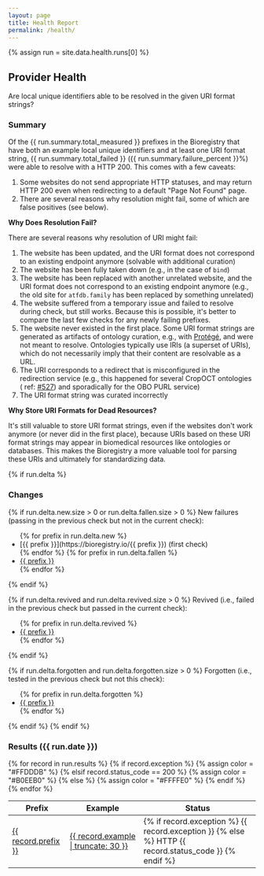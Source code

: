 ```yaml
---
layout: page
title: Health Report
permalink: /health/
---
```

{% assign run = site.data.health.runs[0] %}

## Provider Health

Are local unique identifiers able to be resolved in the given URI format
strings?

### Summary

Of the {{ run.summary.total_measured }} prefixes in the Bioregistry that have
both an example local unique identifiers and at least one URI format string,
{{ run.summary.total_failed }} ({{ run.summary.failure_percent }}%) were able to
resolve with a HTTP 200. This comes with a few caveats:

1. Some websites do not send appropriate HTTP statuses, and may return HTTP 200
   even when redirecting to a default "Page Not Found" page.
2. There are several reasons why resolution might fail, some of which are false
   positives (see below).

**Why Does Resolution Fail?**

There are several reasons why resolution of URI might fail:

1. The website has been updated, and the URI format does not correspond to an
   existing endpoint anymore (solvable with additional curation)
2. The website has been fully taken down (e.g., in the case of `bind`)
3. The website has been replaced with another unrelated website, and the URI
   format does not correspond to an existing endpoint anymore (e.g., the old
   site for `atfdb.family` has been replaced by something unrelated)
4. The website suffered from a temporary issue and failed to resolve during
   check, but still works. Because this is possible, it's better to compare the
   last few checks for any newly failing prefixes.
5. The website never existed in the first place. Some URI format strings are
   generated as artifacts of ontology curation,
   e.g., with [Protégé](https://protege.stanford.edu), and were not meant to
   resolve. Ontologies typically use IRIs (a superset of URIs), which do not
   necessarily imply that their content are resolvable as a URL.
6. The URI corresponds to a redirect that is misconfigured in the redirection
   service (e.g., this happened for several CropOCT ontologies (
   ref: [#527](https://github.com/biopragmatics/bioregistry/issues/527)) and
   sporadically for the OBO PURL service)
7. The URI format string was curated incorrectly

**Why Store URI Formats for Dead Resources?**

It's still valuable to store URI format strings, even if the websites don't work
anymore (or never did in the first place), because URIs based on these URI
format strings may appear in biomedical resources like ontologies or databases.
This makes the Bioregistry a more valuable tool for parsing these URIs and
ultimately for standardizing data.

{% if run.delta %}

### Changes

{% if run.delta.new.size > 0 or run.delta.fallen.size > 0 %}
New failures (passing in the previous check but not in the current check):

<ul>
{% for prefix in run.delta.new %}
<li>[{{ prefix }}](https://bioregistry.io/{{ prefix }}) (first check)</li>
{% endfor %}
{% for prefix in run.delta.fallen %}
<li><a href="https://bioregistry.io/{{ prefix }}">{{ prefix }}</a></li>
{% endfor %}
</ul>
{% endif %}

{% if run.delta.revived and run.delta.revived.size > 0 %}
Revived (i.e., failed in the previous check but passed in the current check):
<ul>
{% for prefix in run.delta.revived %}
<li><a href="https://bioregistry.io/{{ prefix }}">{{ prefix }}</a></li>
{% endfor %}
</ul>
{% endif %}

{% if run.delta.forgotten and run.delta.forgotten.size > 0 %}
Forgotten (i.e., tested in the previous check but not this check):
<ul>
{% for prefix in run.delta.forgotten %}
<li><a href="https://bioregistry.io/{{ prefix }}">{{ prefix }}</a></li>
{% endfor %}
</ul>
{% endif %}
{% endif %}

### Results ({{ run.date }})

<table>
   <thead>
      <tr>
         <th>Prefix</th>
         <th>Example</th>
         <th>Status</th>
      </tr>
   </thead>
   <tbody>
   {% for record in run.results %}
      {% if record.exception %}
         {% assign color = "#FFDDDB" %}
      {% elsif record.status_code == 200 %}
         {% assign color = "#B0EEB0" %}
      {% else %}
         {% assign color = "#FFFFE0" %}
      {% endif %}
      <tr style="background-color: {{ color }}">
         <td><a href="https://bioregistry.io/{{ record.prefix }}">{{ record.prefix }}</a></td>
         <td><a href="{{ record.url | uri_escape }}">{{ record.example | truncate: 30 }}</a></td>
         <td>
            {% if record.exception %}
                {{ record.exception }}
            {% else %}
                HTTP {{ record.status_code }}
            {% endif %}
        </td>
      </tr>
   {% endfor %}
   </tbody>
</table>
